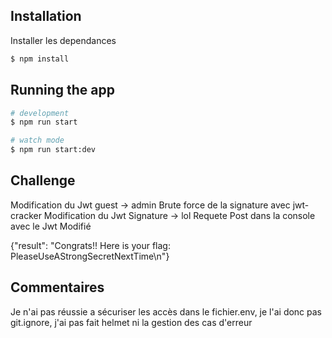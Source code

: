## Installation

Installer les dependances

```bash
$ npm install
```

## Running the app

```bash
# development
$ npm run start

# watch mode
$ npm run start:dev

```
## Challenge

Modification du Jwt guest -> admin
Brute force de la signature avec jwt-cracker
Modification du Jwt Signature -> lol
Requete Post dans la console avec le Jwt Modifié

{"result": "Congrats!! Here is your flag: PleaseUseAStrongSecretNextTime\n"}

## Commentaires

Je n'ai pas réussie a sécuriser les accès dans le fichier.env, je l'ai donc pas git.ignore, j'ai pas fait helmet ni la gestion des cas d'erreur